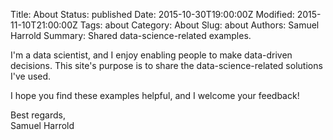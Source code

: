 Title: About
Status: published
Date: 2015-10-30T19:00:00Z
Modified: 2015-11-10T21:00:00Z
Tags: about
Category: About
Slug: about
Authors: Samuel Harrold
Summary: Shared data-science-related examples.

I'm a data scientist, and I enjoy enabling people to make data-driven decisions. This site's purpose is to share the data-science-related solutions I've used.

I hope you find these examples helpful, and I welcome your feedback!

Best regards,  
Samuel Harrold

